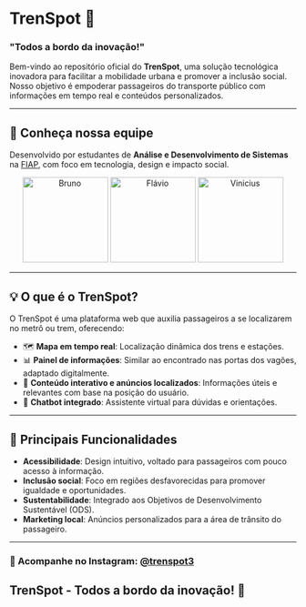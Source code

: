 # TrenSpot 🚉  
### "Todos a bordo da inovação!"

Bem-vindo ao repositório oficial do **TrenSpot**, uma solução tecnológica inovadora para facilitar a mobilidade urbana e promover a inclusão social. Nosso objetivo é empoderar passageiros do transporte público com informações em tempo real e conteúdos personalizados.

---

## 👥 Conheça nossa equipe  
Desenvolvido por estudantes de **Análise e Desenvolvimento de Sistemas** na [FIAP](https://www.fiap.com.br/), com foco em tecnologia, design e impacto social.
<div align="center">
  <a href="https://www.linkedin.com/in/bruno-carlos-soares/" target="_blank"><img src="https://media.licdn.com/dms/image/v2/D4D35AQGUcmk3tX4fKA/profile-framedphoto-shrink_400_400/profile-framedphoto-shrink_400_400/0/1729376360641?e=1732489200&v=beta&t=X1UuGS7dWgZxZFShhRtZPsJXnEm1M0plV7btBKueJRg" alt="Bruno" height="150px"></a>
  <a href="https://www.linkedin.com/in/flavio-felinto/" target="_blank"><img src="https://media.licdn.com/dms/image/v2/D4E35AQHJ6FIoRDQbMA/profile-framedphoto-shrink_400_400/profile-framedphoto-shrink_400_400/0/1726251532291?e=1732489200&v=beta&t=YDPxHiaZJxtncoLSVlfeUOBymBzElZjX6_FmeysdJbA" alt="Flávio" height="150px"></a>
  <a href="https://www.linkedin.com/in/vinicius-rodrigues-tecnologia/" target="_blank"><img src="https://media.licdn.com/dms/image/v2/C4E03AQHZOQRqiJdsgA/profile-displayphoto-shrink_400_400/profile-displayphoto-shrink_400_400/0/1614824391433?e=1737590400&v=beta&t=pFjWFEZ2MQHLnKv1UdxQ6s8ejB4XyeEwlbhR037kViU" alt="Vinicius" height="150px"></a>
</div>

---

## 💡 O que é o TrenSpot?  
O TrenSpot é uma plataforma web que auxilia passageiros a se localizarem no metrô ou trem, oferecendo:  
- 🗺️ **Mapa em tempo real**: Localização dinâmica dos trens e estações.  
- 📊 **Painel de informações**: Similar ao encontrado nas portas dos vagões, adaptado digitalmente.  
- 📢 **Conteúdo interativo e anúncios localizados**: Informações úteis e relevantes com base na posição do usuário.  
- 🤖 **Chatbot integrado**: Assistente virtual para dúvidas e orientações.  

---

## 🚀 Principais Funcionalidades  
- **Acessibilidade**: Design intuitivo, voltado para passageiros com pouco acesso à informação.  
- **Inclusão social**: Foco em regiões desfavorecidas para promover igualdade e oportunidades.  
- **Sustentabilidade**: Integrado aos Objetivos de Desenvolvimento Sustentável (ODS).  
- **Marketing local**: Anúncios personalizados para a área de trânsito do passageiro.

---

### 📸 Acompanhe no Instagram: [@trenspot3](https://www.instagram.com/trenspot3/)

## **TrenSpot - Todos a bordo da inovação!** 🚉 
